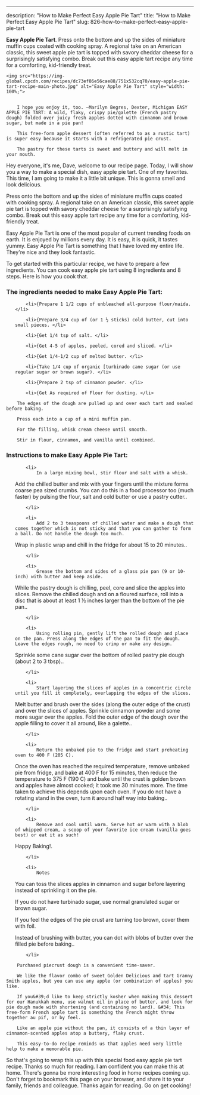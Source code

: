 ---
description: "How to Make Perfect Easy Apple Pie Tart"
title: "How to Make Perfect Easy Apple Pie Tart"
slug: 826-how-to-make-perfect-easy-apple-pie-tart

<p>
	<strong>Easy Apple Pie Tart</strong>. 
	Press onto the bottom and up the sides of miniature muffin cups coated with cooking spray. A regional take on an American classic, this sweet apple pie tart is topped with savory cheddar cheese for a surprisingly satisfying combo. Break out this easy apple tart recipe any time for a comforting, kid-friendly treat.
</p>
<p>
	
	<img src="https://img-global.cpcdn.com/recipes/dc73ef86e56cae88/751x532cq70/easy-apple-pie-tart-recipe-main-photo.jpg" alt="Easy Apple Pie Tart" style="width: 100%;">
	
	
		I hope you enjoy it, too. —Marilyn Begres, Dexter, Michigan EASY APPLE PIE TART: A wild, flaky, crispy pie/galette (French pastry dough) folded over juicy fresh apples dotted with cinnamon and brown sugar, but made in a pie pan!
	
		This free-form apple dessert (often referred to as a rustic tart) is super easy because it starts with a refrigerated pie crust.
	
		The pastry for these tarts is sweet and buttery and will melt in your mouth.
	
</p>
<p>
	Hey everyone, it's me, Dave, welcome to our recipe page. Today, I will show you a way to make a special dish, easy apple pie tart. One of my favorites. This time, I am going to make it a little bit unique. This is gonna smell and look delicious.
</p>
	
<p>
	Press onto the bottom and up the sides of miniature muffin cups coated with cooking spray. A regional take on an American classic, this sweet apple pie tart is topped with savory cheddar cheese for a surprisingly satisfying combo. Break out this easy apple tart recipe any time for a comforting, kid-friendly treat.
</p>
<p>
	Easy Apple Pie Tart is one of the most popular of current trending foods on earth. It is enjoyed by millions every day. It is easy, it is quick, it tastes yummy. Easy Apple Pie Tart is something that I have loved my entire life. They're nice and they look fantastic.
</p>

<p>
To get started with this particular recipe, we have to prepare a few ingredients. You can cook easy apple pie tart using 8 ingredients and 8 steps. Here is how you cook that.
</p>

<h3>The ingredients needed to make Easy Apple Pie Tart:</h3>

<ol>
	
		<li>{Prepare 1 1/2 cups of unbleached all-purpose flour/maida. </li>
	
		<li>{Prepare 3/4 cup of (or 1 ½ sticks) cold butter, cut into small pieces. </li>
	
		<li>{Get 1/4 tsp of salt. </li>
	
		<li>{Get 4-5 of apples, peeled, cored and sliced. </li>
	
		<li>{Get 1/4-1/2 cup of melted butter. </li>
	
		<li>{Take 1/4 cup of organic [turbinado cane sugar (or use regular sugar or brown sugar). </li>
	
		<li>{Prepare 2 tsp of cinnamon powder. </li>
	
		<li>{Get As required of Flour for dusting. </li>
	
</ol>
<p>
	
		The edges of the dough are pulled up and over each tart and sealed before baking.
	
		Press each into a cup of a mini muffin pan.
	
		For the filling, whisk cream cheese until smooth.
	
		Stir in flour, cinnamon, and vanilla until combined.
	
</p>

<h3>Instructions to make Easy Apple Pie Tart:</h3>

<ol>
	
		<li>
			In a large mixing bowl, stir flour and salt with a whisk.
Add the chilled butter and mix with your fingers until the mixture forms coarse pea sized crumbs. You can do this in a food processor too (much faster) by pulsing the flour, salt and cold butter or use a pastry cutter..
			
			
		</li>
	
		<li>
			Add 2 to 3 teaspoons of chilled water and make a dough that comes together which is not sticky and that you can gather to form a ball. Do not handle the dough too much.
Wrap in plastic wrap and chill in the fridge for about 15 to 20 minutes..
			
			
		</li>
	
		<li>
			Grease the bottom and sides of a glass pie pan (9 or 10-inch) with butter and keep aside.
While the pastry dough is chilling, peel, core and slice the apples into slices.
Remove the chilled dough and on a floured surface, roll into a disc that is about at least 1 ½ inches larger than the bottom of the pie pan..
			
			
		</li>
	
		<li>
			Using rolling pin, gently lift the rolled dough and place on the pan. Press along the edges of the pan to fit the dough. Leave the edges rough, no need to crimp or make any design.
Sprinkle some cane sugar over the bottom of rolled pastry pie dough (about 2 to 3 tbsp)..
			
			
		</li>
	
		<li>
			Start layering the slices of apples in a concentric circle until you fill it completely, overlapping the edges of the slices.
Melt butter and brush over the sides (along the outer edge of the crust) and over the slices of apples. Sprinkle cinnamon powder and some more sugar over the apples.
Fold the outer edge of the dough over the apple filling to cover it all around, like a galette..
			
			
		</li>
	
		<li>
			Return the unbaked pie to the fridge and start preheating oven to 400 F (205 C).

Once the oven has reached the required temperature, remove unbaked pie from fridge, and bake at 400 F for 15 minutes, then reduce the temperature to 375 F (190 C) and bake until the crust is golden brown and apples have almost cooked; it took me 30 minutes more. The time taken to achieve this depends upon each oven. If you do not have a rotating stand in the oven, turn it around half way into baking..
			
			
		</li>
	
		<li>
			Remove and cool until warm. Serve hot or warm with a blob of whipped cream, a scoop of your favorite ice cream (vanilla goes best) or eat it as such!

Happy Baking!.
			
			
		</li>
	
		<li>
			Notes

You can toss the slices apples in cinnamon and sugar before layering instead of sprinkling it on the pie.

If you do not have turbinado sugar, use normal granulated sugar or brown sugar.

If you feel the edges of the pie crust are turning too brown, cover them with foil.

Instead of brushing with butter, you can dot with blobs of butter over the filled pie before baking..
			
			
		</li>
	
</ol>

<p>
	
		Purchased piecrust dough is a convenient time-saver.
	
		We like the flavor combo of sweet Golden Delicious and tart Granny Smith apples, but you can use any apple (or combination of apples) you like.
	
		If you&#39;d like to keep strictly kosher when making this dessert for our Hanukkah menu, use walnut oil in place of butter, and look for pie dough made with shortening (and containing no lard). &#34; This free-form French apple tart is something the French might throw together au pif, or by feel.
	
		Like an apple pie without the pan, it consists of a thin layer of cinnamon-scented apples atop a buttery, flaky crust.
	
		This easy-to-do recipe reminds us that apples need very little help to make a memorable pie.
	
</p>

<p>
	So that's going to wrap this up with this special food easy apple pie tart recipe. Thanks so much for reading. I am confident you can make this at home. There's gonna be more interesting food in home recipes coming up. Don't forget to bookmark this page on your browser, and share it to your family, friends and colleague. Thanks again for reading. Go on get cooking!
</p>
